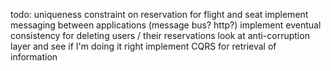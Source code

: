 todo: 
    uniqueness constraint on reservation for flight and seat
    implement messaging between applications (message bus? http?)
    implement eventual consistency for deleting users / their reservations
    look at anti-corruption layer and see if I'm doing it right
    implement CQRS for retrieval of information